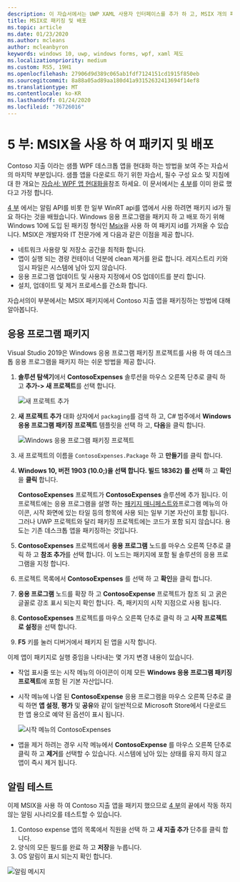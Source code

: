 ```yaml
---
description: 이 자습서에서는 UWP XAML 사용자 인터페이스를 추가 하 고, MSIX 개의 패키지를 만들고, 기타 최신 구성 요소를 WPF 앱에 통합 하는 방법을 보여 줍니다.
title: MSIX로 패키징 및 배포
ms.topic: article
ms.date: 01/23/2020
ms.author: mcleans
author: mcleanbyron
keywords: windows 10, uwp, windows forms, wpf, xaml 제도
ms.localizationpriority: medium
ms.custom: RS5, 19H1
ms.openlocfilehash: 27906d9d389c065ab1fdf7124151cd1915f850eb
ms.sourcegitcommit: 8a88a05ad89aa180d41a93152632413694f14ef8
ms.translationtype: MT
ms.contentlocale: ko-KR
ms.lasthandoff: 01/24/2020
ms.locfileid: "76726016"
---
```

# <a name="part-5-package-and-deploy-with-msix"></a>5 부: MSIX을 사용 하 여 패키지 및 배포

Contoso 지출 이라는 샘플 WPF 데스크톱 앱을 현대화 하는 방법을 보여 주는 자습서의 마지막 부분입니다. 샘플 앱을 다운로드 하기 위한 자습서, 필수 구성 요소 및 지침에 대 한 개요는 [자습서: WPF 앱 현대화을](modernize-wpf-tutorial.md)참조 하세요. 이 문서에서는 [4 부](modernize-wpf-tutorial-4.md)를 이미 완료 했다고 가정 합니다.

[4 부](modernize-wpf-tutorial-4.md) 에서는 알림 API를 비롯 한 일부 WinRT api를 앱에서 사용 하려면 패키지 id가 필요 하다는 것을 배웠습니다. Windows 응용 프로그램을 패키지 하 고 배포 하기 위해 Windows 10에 도입 된 패키징 형식인 [Msix](https://docs.microsoft.com/windows/msix)을 사용 하 여 패키지 id를 가져올 수 있습니다. MSIX은 개발자와 IT 전문가에 게 다음과 같은 이점을 제공 합니다.

- 네트워크 사용량 및 저장소 공간을 최적화 합니다.
- 앱이 실행 되는 경량 컨테이너 덕분에 clean 제거를 완료 합니다. 레지스트리 키와 임시 파일은 시스템에 남아 있지 않습니다.
- 응용 프로그램 업데이트 및 사용자 지정에서 OS 업데이트를 분리 합니다.
- 설치, 업데이트 및 제거 프로세스를 간소화 합니다.

자습서의이 부분에서는 MSIX 패키지에서 Contoso 지출 앱을 패키징하는 방법에 대해 알아봅니다.

## <a name="package-the-application"></a>응용 프로그램 패키지

Visual Studio 2019은 Windows 응용 프로그램 패키징 프로젝트를 사용 하 여 데스크톱 응용 프로그램을 패키지 하는 쉬운 방법을 제공 합니다. 

1. **솔루션 탐색기**에서 **ContosoExpenses** 솔루션을 마우스 오른쪽 단추로 클릭 하 고 **추가-> 새 프로젝트**를 선택 합니다.

    ![새 프로젝트 추가](images/wpf-modernize-tutorial/AddNewProject.png)

3. **새 프로젝트 추가** 대화 상자에서 `packaging`를 검색 하 고, C# 범주에서 **Windows 응용 프로그램 패키징 프로젝트** 템플릿을 선택 하 고, **다음**을 클릭 합니다.

    ![Windows 응용 프로그램 패키징 프로젝트](images/wpf-modernize-tutorial/WAP.png)

4. 새 프로젝트의 이름을 `ContosoExpenses.Package` 하 고 **만들기**를 클릭 합니다.

5. **Windows 10, 버전 1903 (10.0;)을 선택 합니다. 빌드 18362)** **를 선택** 하 고 **확인**을 **클릭** 합니다.

    **ContosoExpenses** 프로젝트가 **ContosoExpenses** 솔루션에 추가 됩니다. 이 프로젝트에는 응용 프로그램을 설명 하는 [패키지 매니페스트와](https://docs.microsoft.com/uwp/schemas/appxpackage/uapmanifestschema/schema-root)프로그램 메뉴의 아이콘, 시작 화면에 있는 타일 등의 항목에 사용 되는 일부 기본 자산이 포함 됩니다. 그러나 UWP 프로젝트와 달리 패키징 프로젝트에는 코드가 포함 되지 않습니다. 용도는 기존 데스크톱 앱을 패키징하는 것입니다.

6. **ContosoExpenses** 프로젝트에서 **응용 프로그램** 노드를 마우스 오른쪽 단추로 클릭 하 고 **참조 추가**를 선택 합니다. 이 노드는 패키지에 포함 될 솔루션의 응용 프로그램을 지정 합니다.

6. 프로젝트 목록에서 **ContosoExpenses** 를 선택 하 고 **확인**을 클릭 합니다.

7. **응용 프로그램** 노드를 확장 하 고 **ContosoExpense** 프로젝트가 참조 되 고 굵은 글꼴로 강조 표시 되는지 확인 합니다. 즉, 패키지의 시작 지점으로 사용 됩니다.

8. **ContosoExpenses** 프로젝트를 마우스 오른쪽 단추로 클릭 하 고 **시작 프로젝트로 설정**을 선택 합니다.

9. **F5** 키를 눌러 디버거에서 패키지 된 앱을 시작 합니다.

이제 앱이 패키지로 실행 중임을 나타내는 몇 가지 변경 내용이 있습니다.

- 작업 표시줄 또는 시작 메뉴의 아이콘이 이제 모든 **Windows 응용 프로그램 패키징 프로젝트**에 포함 된 기본 자산입니다.
- 시작 메뉴에 나열 된 **ContosoExpense** 응용 프로그램을 마우스 오른쪽 단추로 클릭 하면 **앱 설정**, **평가** 및 **공유**와 같이 일반적으로 Microsoft Store에서 다운로드 한 앱 용으로 예약 된 옵션이 표시 됩니다.

    ![시작 메뉴의 ContosoExpenses](images/wpf-modernize-tutorial/StartMenu.png)

- 앱을 제거 하려는 경우 시작 메뉴에서 **ContosoExpense** 를 마우스 오른쪽 단추로 클릭 하 고 **제거**를 선택할 수 있습니다. 시스템에 남아 있는 상태를 유지 하지 않고 앱이 즉시 제거 됩니다.

## <a name="test-the-notification"></a>알림 테스트

이제 MSIX을 사용 하 여 Contoso 지출 앱을 패키지 했으므로 [4 부](modernize-wpf-tutorial-4.md)의 끝에서 작동 하지 않는 알림 시나리오를 테스트할 수 있습니다.

1. Contoso expense 앱의 목록에서 직원을 선택 하 고 **새 지출 추가** 단추를 클릭 합니다.
2. 양식의 모든 필드를 완료 하 고 **저장**을 누릅니다.
3. OS 알림이 표시 되는지 확인 합니다.

![알림 메시지](images/wpf-modernize-tutorial/ToastNotification.png)
